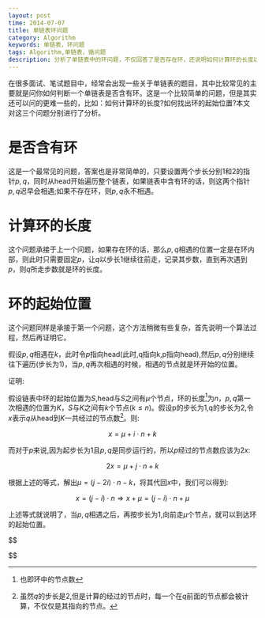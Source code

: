 ```yaml
---
layout: post
time: 2014-07-07
title: 单链表环问题
category: Algorithm
keywords: 单链表，环问题
tags: Algorithm,单链表，循问题
description: 分析了单链表中的环问题，不仅回答了是否存在环，还说明如何计算环的长度以及找出环的起始位置。
---
```


在很多面试、笔试题目中，经常会出现一些关于单链表的题目，其中比较常见的主要就是问你如何判断一个单链表是否含有环。这是一个比较简单的问题，但是其实还可以问的更难一些的，比如：如何计算环的长度?如何找出环的起始位置?本文对这三个问题分别进行了分析。

# 是否含有环

这是一个最常见的问题，答案也是非常简单的，只要设置两个步长分别1和2的指针$p,q$，同时从head开始遍历整个链表，如果链表中含有环的话，则这两个指针$p,q$迟早会相遇;如果不存在环，则$p,q$永不相遇。

# 计算环的长度

这个问题承接于上一个问题，如果存在环的话，那么$p,q$相遇的位置一定是在环内部，则此时只需要固定$p$，让$q$以步长1继续往前走，记录其步数，直到再次遇到$p$，则$q$所走步数就是环的长度。

# 环的起始位置

这个问题同样是承接于第一个问题，这个方法稍微有些复杂，首先说明一个算法过程，然后再证明它。

假设$p,q$相遇在$k$，此时令$p$指向head(此时,q指向k,p指向head),然后$p,q$分别继续往下遍历(步长为1)，当$p,q$再次相遇的时候，相遇的节点就是环开始的位置。

证明:

假设链表中环的起始位置为$S$,head与$S$之间有$\mu$个节点，环的长度[^1]为$n$，$p,q$第一次相遇的位置为$K$，$S$与$K$之间有$k$个节点($k\le n$)。假设p的步长为1,q的步长为2,令$x$表示$q$从head到$K$一共经过的节点数[^2]。则:

$$
x=\mu + i\cdot n+k
$$

而对于$p$来说,因为起步长为1且$p,q$是同步运行的，所以$p$经过的节点数应该为$2x$:

$$
2x=\mu+j\cdot n +k
$$

根据上述的等式，解出$\mu=(j-2i)\cdot n-k$，将其代回$x$中，我们可以得到:

$$
x = (j-i)\cdot n \Rightarrow x+\mu = (j-i)\cdot n + \mu
$$

上述等式就说明了，当$p,q$相遇之后，再按步长为1,向前走$\mu$个节点，就可以到达环的起始位置。


$$

$$



[^1]: 也即环中的节点数
[^2]: 虽然$q$的步长是2,但是计算的经过的节点时，每一个在$q$前面的节点都会被计算，不仅仅是其指向的节点。
